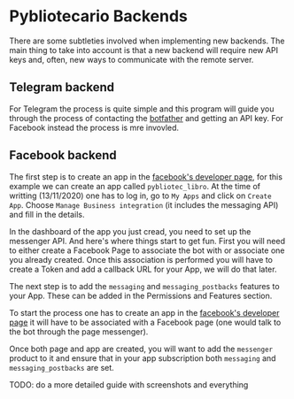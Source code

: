 # Pybliotecario Backends

There are some subtleties involved when implementing new backends.
The main thing to take into account is that a new backend will require new API keys
and, often, new ways to communicate with the remote server.

## Telegram backend
For Telegram the process is quite simple and this program will guide you through the process
of contacting the [botfather](https://t.me/botfather) and getting an API key.
For Facebook instead the process is mre invovled.

## Facebook backend
The first step is to create an app in the [facebook's developer page](https://developers.facebook.com/),
for this example we can create an app called `pybliotec_libro`.
At the time of writting (13/11/2020) one has to log in, go to `My Apps` and click on `Create App`.
Choose `Manage Business integration` (it includes the messaging API) and fill in the details.

In the dashboard of the app you just cread, you need to set up the messenger API.
And here's where things start to get fun.
First you will need to either create a Facebook Page to associate the bot with or associate one you already created.
Once this association is performed you will have to create a Token and add a callback URL for your App, we will do that later.

The next step is to add the `messaging` and `messaging_postbacks` features to your App.
These can be added in the Permissions and Features section.



To start the process one has to create an app in the [facebook's developer page](https://developers.facebook.com/)
it will have to be associated with a Facebook page (one would talk to the bot through the page messenger).

Once both page and app are created, you will want to add the `messenger` product to it and ensure that in your app
subscription both `messaging` and `messaging_postbacks` are set.

TODO: do a more detailed guide with screenshots and everything
